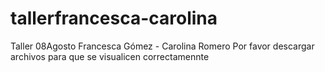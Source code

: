 # tallerfrancesca-carolina
Taller 08Agosto Francesca Gómez - Carolina Romero
Por favor descargar archivos para que se visualicen correctamennte
